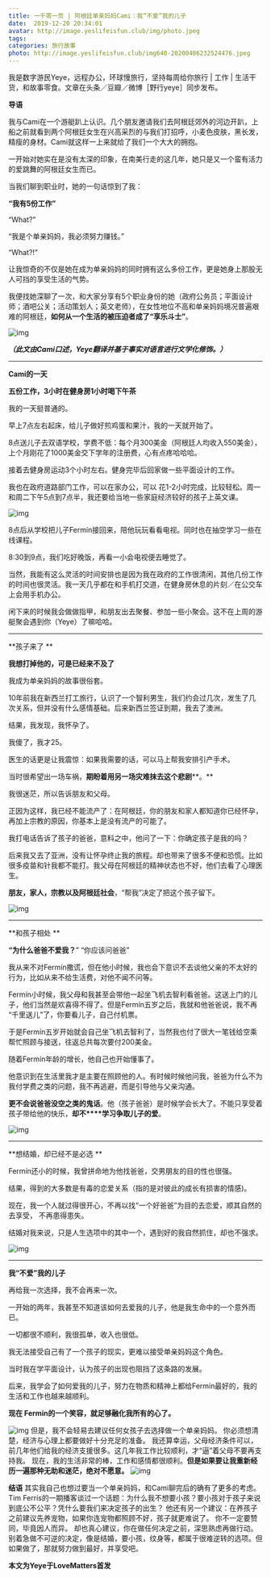 ```yaml
---
title: 一千零一页 | 阿根廷单亲妈妈Cami：我“不爱”我的儿子
date:  2019-12-20 20:34:01
avatar: http://image.yeslifeisfun.club/img/photo.jpeg
tags: 
categories: 旅行故事
photo: http://image.yeslifeisfun.club/img640-20200406232524476.jpeg
---
```


我是数字游民Yeye，远程办公，环球慢旅行，坚持每周给你旅行 | 工作 | 生活干货，和故事零食。文章在头条／豆瓣／微博［野行yeye］同步发布。





**导语** 

我与Cami在一个游艇趴上认识。几个朋友邀请我们去阿根廷郊外的河边开趴，上船之前就看到两个阿根廷女生在兴高采烈的与我们打招呼，小麦色皮肤，黑长发，精瘦的身材。Cami就这样一上来就给了我们一个大大的拥抱。



一开始对她实在是没有太深的印象，在南美行走的这几年，她只是又一个蛮有活力的爱跳舞的阿根廷女生而已。

 

当我们聊到职业时，她的一句话惊到了我：

**“我有5份工作”**

“What?”

“我是个单亲妈妈，我必须努力赚钱。”

“What?!”

 

让我惊奇的不仅是她在成为单亲妈妈的同时拥有这么多份工作，更是她身上那股无人可挡的享受生活的气势。



我便找她深聊了一次，和大家分享有5个职业身份的她（政府公务员；平面设计师；酒吧公关；活动策划人；英文老师），在女性地位不高和单亲妈妈境况普遍艰难的阿根廷，**如何从一个生活的被压迫者成了“享乐斗士”**。

 

![img](http://image.yeslifeisfun.club//img640-20200406232425177.jpeg)

***（此文由Cami口述，Yeye翻译并基于事实对语言进行文学化修饰。）***







------



**Cami的一天**



**五份工作，3小时在健身房1小时喝下午茶**

 

我的一天挺普通的。

 

早上7点左右起床，给儿子做好煎鸡蛋和果汁，我的一天就开始了。

 

8点送儿子去双语学校，学费不低：每个月300美金（阿根廷人均收入550美金），上个月刚花了1000美金交下学年的注册费，心有点疼哈哈哈。

 

接着去健身房运动3个小时左右。健身完毕后回家做一些平面设计的工作。



我也在政府道路部门工作，可以在家办公，可以 花1-2小时完成，比较轻松。周一和周二下午5点到7点半，我还要给当地一些家庭经济较好的孩子上英文课。

 

![img](http://image.yeslifeisfun.club//img640-20200406232429742.jpeg)



8点后从学校把儿子Fermín接回来，陪他玩玩看看电视。同时也在抽空学习一些在线课程。



8:30到9点，我们吃好晚饭，再看一小会电视便去睡觉了。

 

当然，我能有这么灵活的时间安排也是因为我在政府的工作很清闲，其他几份工作的时间也很灵活。我一天几乎都在和手机打交道，在健身房休息的片刻／在公交车上会用手机办公。

 

闲下来的时候我会做做指甲，和朋友出去聚餐、参加一些小聚会。这不在上周的游艇聚会遇到你（Yeye）了嘛哈哈。

 

------





**孩子来了
**



**我想打掉他的，可是已经来不及了**



我成为单亲妈妈的故事很俗套。

 

10年前我在新西兰打工旅行，认识了一个智利男生，我们约会过几次，发生了几次关系，但并没有什么感情基础。后来新西兰签证到期，我去了澳洲。

 

结果，我发现，我怀孕了。

 

我傻了，我才25。

 

医生的话更是让我震惊：如果我需要的话，可以马上帮我安排引产手术。

 

当时很希望出一场车祸，**期盼着用****另一场灾难****抹去这个悲剧****。**

 

我很迷茫，所以告诉朋友和父母。

 

正因为这样，我已经不能流产了：在阿根廷，你的朋友和家人都知道你已经怀孕，再加上宗教的原因，你基本上是没有流产的可能了。

 

我打电话告诉了孩子的爸爸，意料之中，他问了一下：你确定孩子是我的吗？

 

后来我又去了亚洲，没有让怀孕终止我的旅程。却也带来了很多不便和恐慌。比如很多疫苗和针我都不能打。我父母在阿根廷的精神状态也不好，他们去看了心理医生。

 

**朋友，家人，宗教以及阿根廷社会**，“帮我”决定了把这个孩子留下。



![img](http://image.yeslifeisfun.club//img640-20200406232436517.jpeg)

 



------





**和孩子相处
**



**“为什么爸爸不爱我？**” “你应该问爸爸”

 

我从来不对Fermín撒谎，但在他小时候，我也会下意识不去谈他父亲的不太好的行为，比如从来不给生活费，对他不闻不问等。

 

 Fermín小时候，我父母和我甚至会带他一起坐飞机去智利看爸爸。这送上门的儿子，他们当然是欢喜得不得了。但是Fermín五岁之后，我就和他爸爸说，我不再 “千里送儿”了，你要看儿子，自己付机票。

 

于是Fermín五岁开始就会自己坐飞机去智利了，当然我也付了很大一笔钱给空乘帮忙照顾与接送，往返总共每次要付200美金。

 

随着Fermín年龄的增长，他自己也开始懂事了。



他意识到在生活里我才是主要在照顾他的人。有时候时候他问我，爸爸为什么不为我付学费之类的问题，我不再逃避，而是引导他与父亲沟通。

 

**更不会说爸爸没空之类的鬼话**。他（孩子爸爸）是时候学会长大了。不能只享受着孩子带给他的快乐，**却不****学习争取儿子的爱**。



![img](http://image.yeslifeisfun.club//img640-20200406232449365.jpeg)

 



------





**想结婚，却已经不是必选
**

 

Fermín还小的时候，我曾拼命地为他找爸爸，交男朋友的目的性也很强。

 

结果，得到的大多数是有毒的恋爱关系（指的是对彼此的成长有损害的情感)。

 

现在，我一个人就过得很开心，不再以找“一个好爸爸”为目的去恋爱，顺其自然的去享受， 不再患得患失。

 

结婚对我来说，只是人生选项中的其中一个，遇到好的我自然抓住，却也不强求。

 

![img](http://image.yeslifeisfun.club//img640-20200406232508848.jpeg) 



------





**我“不爱”我的儿子**

 

再给我一次选择，我不会再来一次。

 

一开始的两年，我甚至不知道该如何去爱我的儿子，他是我生命中的一个意外而已。

 

一切都很不顺利，我很孤单，收入也很低。

 

我无法接受自己有了一个孩子的现实，更难以接受单亲妈妈这个角色。

当时我在学平面设计，认为孩子的出现也阻挡了这条路的发展。

 

后来，我学会了如何爱我的儿子，努力在物质和精神上都给Fermín最好的，我的生活和工作也越来越顺利。

 

**现在 Fermín的一个笑容，就足够融化我所有的心了。**

 ![img](http://image.yeslifeisfun.club//img640-20200406232517956.jpeg)
但是，我不会轻易去建议任何女孩子去选择做一个单亲妈妈。 你必须想清楚，经济与心理上都要做好十分充足的准备。 我还算幸运，父母经济条件可以，前几年他们给我的经济支援很多。这几年我工作比较顺利，才“逼”着父母不要再支持我。 现在，我的生活非常的棒，工作和感情都很顺利。**但是如果要让我重新经历一遍那种无助和迷茫，绝对不愿意。** ![img](http://image.yeslifeisfun.club//img640-20200406232524476.jpeg) 



**结语** 其实我自己也想过要当一个单亲妈妈，和Cami聊完后的确有了更多的考虑。 Tim Ferris的一期播客谈过一个话题：为什么我不想要小孩？要小孩对于孩子来说到底公不公平？凭什么要我们来决定孩子的出生？ 他还有另一个建议：在养孩子之前建议先养宠物，如果你连宠物都照顾不好，孩子就更难说了。 你不一定要赞同，毕竟因人而异。 却也真心建议，你在做任何决定之前，深思熟虑再做行动。
别着急做不可逆的决定，像是结婚，要小孩，纹身等，都属于很难逆转的选项。但如果做了，那就努力做到最好，并享受吧。






**本文为Yeye于LoveMatters首发**